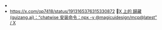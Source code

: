 - 
- https://x.com/op7418/status/1913165376315330872 🦩[X 上的 歸藏(guizang.ai)：“chatwise 安装命令：npx -y @magicuidesign/mcp@latest” / X](https://x.com/op7418/status/1913165376315330872) 
